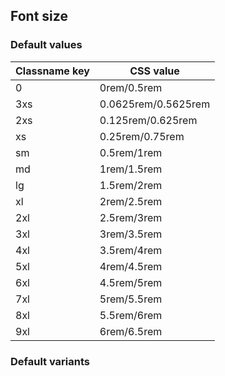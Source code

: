 ## Font size


<!-- <values.fontSize> -->
### Default values
|Classname key|CSS value          |
|-------------|-------------------|
|0            |0rem/0.5rem        |
|3xs          |0.0625rem/0.5625rem|
|2xs          |0.125rem/0.625rem  |
|xs           |0.25rem/0.75rem    |
|sm           |0.5rem/1rem        |
|md           |1rem/1.5rem        |
|lg           |1.5rem/2rem        |
|xl           |2rem/2.5rem        |
|2xl          |2.5rem/3rem        |
|3xl          |3rem/3.5rem        |
|4xl          |3.5rem/4rem        |
|5xl          |4rem/4.5rem        |
|6xl          |4.5rem/5rem        |
|7xl          |5rem/5.5rem        |
|8xl          |5.5rem/6rem        |
|9xl          |6rem/6.5rem        |

<!-- </values.fontSize> -->


<!-- <variants.fontSize> -->
### Default variants

<!-- </variants.fontSize> -->
